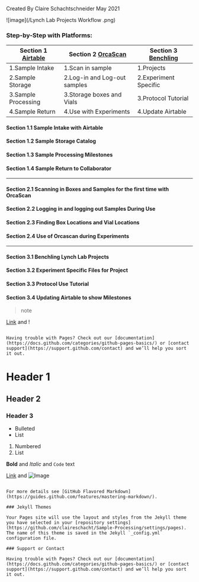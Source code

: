 Created By Claire Schachtschneider May 2021

![image](/Lynch Lab Projects Workflow .png)
### Step-by-Step with Platforms:


Section 1 [Airtable](https://airtable.com/tblFKaFLPSzwDozI8/viwOxMzXv1wNzBwJx?blocks=hide) | Section 2 [OrcaScan](https://cloud.orcascan.com/) | Section 3 [Benchling](https://benchling.com/s/etr-xsOW27oSKdvz1QkVm9Qe)
------------ | ------------- | -------------
 1.Sample Intake | 1.Scan in sample | 1.Projects 
2.Sample Storage | 2.Log-in and Log-out samples | 2.Experiment Specific
3.Sample Processing | 3.Storage boxes and Vials | 3.Protocol Tutorial
4.Sample Return | 4.Use with Experiments | 4.Update Airtable


#### Section 1.1 Sample Intake with Airtable
#### Section 1.2 Sample Storage Catalog
#### Section 1.3 Sample Processing Milestones
#### Section 1.4 Sample Return to Collaborator 
------

#### Section 2.1 Scanning in Boxes and Samples for the first time with OrcaScan
#### Section 2.2 Logging in and logging out Samples During Use
#### Section 2.3 Finding Box Locations and Vial Locations
#### Section 2.4 Use of Orcascan during Experiments
------

#### Section 3.1 Benchling Lynch Lab Projects 
#### Section 3.2 Experiment Specific Files for Project
#### Section 3.3 Protocol Use Tutorial 
#### Section 3.4 Updating Airtable to show Milestones 








> note



[Link](url) and !
```

Having trouble with Pages? Check out our [documentation](https://docs.github.com/categories/github-pages-basics/) or [contact support](https://support.github.com/contact) and we’ll help you sort it out.
```


# Header 1
## Header 2
### Header 3

- Bulleted
- List

1. Numbered
2. List

**Bold** and _Italic_ and `Code` text

[Link](url) and ![Image](src)
```

For more details see [GitHub Flavored Markdown](https://guides.github.com/features/mastering-markdown/).

### Jekyll Themes

Your Pages site will use the layout and styles from the Jekyll theme you have selected in your [repository settings](https://github.com/claireschacht/Sample-Processing/settings/pages). The name of this theme is saved in the Jekyll `_config.yml` configuration file.

### Support or Contact

Having trouble with Pages? Check out our [documentation](https://docs.github.com/categories/github-pages-basics/) or [contact support](https://support.github.com/contact) and we’ll help you sort it out.
